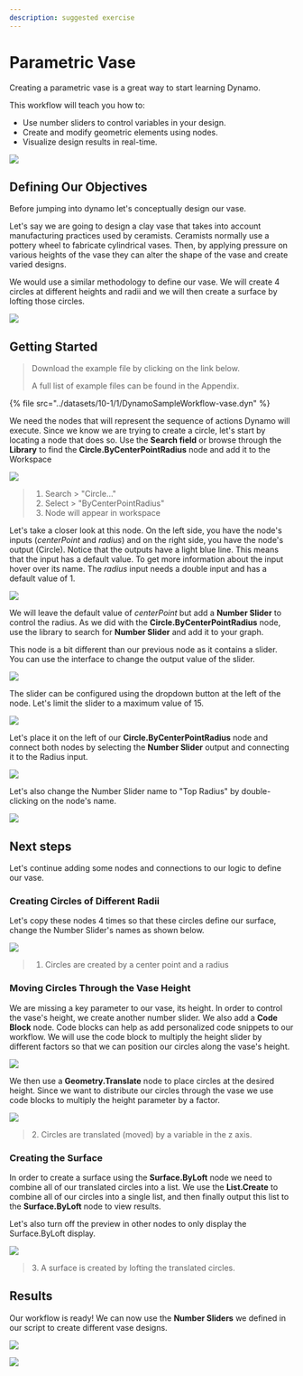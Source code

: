 ```yaml
---
description: suggested exercise
---
```


# Parametric Vase

Creating a parametric vase is a great way to start learning Dynamo.

This workflow will teach you how to:

* Use number sliders to control variables in your design.
* Create and modify geometric elements using nodes.
* Visualize design results in real-time.

![](<../images/10-1/1/vase1 (3).gif>)

## Defining Our Objectives

Before jumping into dynamo let's conceptually design our vase.

Let's say we are going to design a clay vase that takes into account manufacturing practices used by ceramists. Ceramists normally use a pottery wheel to fabricate cylindrical vases. Then, by applying pressure on various heights of the vase they can alter the shape of the vase and create varied designs.

We would use a similar methodology to define our vase. We will create 4 circles at different heights and radii and we will then create a surface by lofting those circles.

![](../images/10-1/1/vase2.png)

## Getting Started

> Download the example file by clicking on the link below.
>
> A full list of example files can be found in the Appendix.

{% file src="../datasets/10-1/1/DynamoSampleWorkflow-vase.dyn" %}

We need the nodes that will represent the sequence of actions Dynamo will execute. Since we know we are trying to create a circle, let's start by locating a node that does so. Use the **Search field** or browse through the **Library** to find the **Circle.ByCenterPointRadius** node and add it to the Workspace

![](../images/10-1/1/vase8.png)

> 1. Search > "Circle..."
> 2. Select > "ByCenterPointRadius"
> 3. Node will appear in workspace

Let's take a closer look at this node. On the left side, you have the node's inputs (_centerPoint_ and _radius_) and on the right side, you have the node's output (Circle). Notice that the outputs have a light blue line. This means that the input has a default value. To get more information about the input hover over its name. The _radius_ input needs a double input and has a default value of 1.

![](../images/10-1/1/vase10.png)

We will leave the default value of _centerPoint_ but add a **Number Slider** to control the radius. As we did with the **Circle.ByCenterPointRadius** node, use the library to search for **Number Slider** and add it to your graph.

This node is a bit different than our previous node as it contains a slider. You can use the interface to change the output value of the slider.

![](<../images/10-1/1/vase13 (1).gif>)

The slider can be configured using the dropdown button at the left of the node. Let's limit the slider to a maximum value of 15.

![](../images/10-1/1/vase11.png)

Let's place it on the left of our **Circle.ByCenterPointRadius** node and connect both nodes by selecting the **Number Slider** output and connecting it to the Radius input.

![](../images/10-1/1/vase12.png)

Let's also change the Number Slider name to "Top Radius" by double-clicking on the node's name.

![](../images/10-1/1/vase14.png)

## Next steps

Let's continue adding some nodes and connections to our logic to define our vase.

### Creating Circles of Different Radii

Let's copy these nodes 4 times so that these circles define our surface, change the Number Slider's names as shown below.

![](<../images/10-1/1/vase4 (1).png>)

> 1. Circles are created by a center point and a radius

### Moving Circles Through the Vase Height

We are missing a key parameter to our vase, its height. In order to control the vase's height, we create another number slider. We also add a **Code Block** node. Code blocks can help as add personalized code snippets to our workflow. We will use the code block to multiply the height slider by different factors so that we can position our circles along the vase's height.

![](<../images/10-1/1/vase15 (1).png>)

We then use a **Geometry.Translate** node to place circles at the desired height. Since we want to distribute our circles through the vase we use code blocks to multiply the height parameter by a factor.

![](../images/10-1/1/vase5.png)

> 2\. Circles are translated (moved) by a variable in the z axis.

### Creating the Surface

In order to create a surface using the **Surface.ByLoft** node we need to combine all of our translated circles into a list. We use the **List.Create** to combine all of our circles into a single list, and then finally output this list to the **Surface.ByLoft** node to view results.

Let's also turn off the preview in other nodes to only display the Surface.ByLoft display.

![](<../images/10-1/1/vase6 (1).png>)

> 3\. A surface is created by lofting the translated circles.

## Results

Our workflow is ready! We can now use the **Number Sliders** we defined in our script to create different vase designs.

![](<../images/10-1/1/vase1 (3).gif>)

![](../images/10-1/1/vase7.png)
